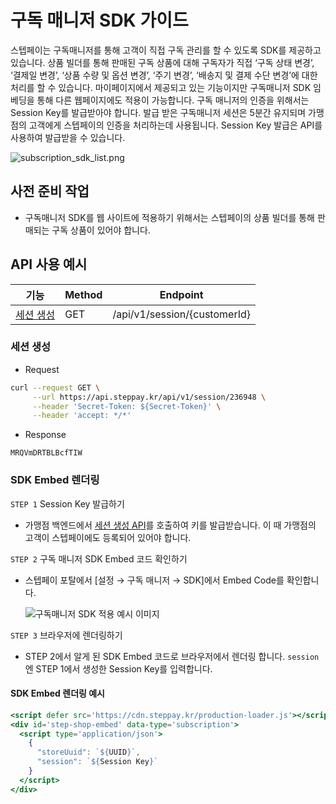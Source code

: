 # 구독 매니저 SDK 가이드

스텝페이는 구독매니저를 통해 고객이 직접 구독 관리를 할 수 있도록 SDK를 제공하고 있습니다. 
상품 빌더를 통해 판매된 구독 상품에 대해 구독자가 직접 ‘구독 상태 변경’, ‘결제일 변경’, ‘상품 수량 및 옵션 변경’, ‘주기 변경’, ‘배송지 및 결제 수단 변경’에 대한 처리를 할 수 있습니다. 
마이페이지에서 제공되고 있는 기능이지만 구독매니저 SDK 임베딩을 통해 다른 웹페이지에도 적용이 가능합니다.
구독 매니저의 인증을 위해서는 Session Key를 발급받아야 합니다. 발급 받은 구독매니저 세션은 5분간 유지되며 가맹점의 고객에게 스텝페이의 인증을 처리하는데 사용됩니다. 
Session Key 발급은 API를 사용하여 발급받을 수 있습니다.

![subscription_sdk_list.png](https://dev-vercel-dev-steppaykr.vercel.app/api/localize?dir=09_SDKs&name=subscription_sdk_list.png)

## 사전 준비 작업

- 구독매니저 SDK를 웹 사이트에 적용하기 위해서는 스텝페이의 상품 빌더를 통해 판매되는 구독 상품이 있어야 합니다.
    

## API 사용 예시

| 기능                                                     | Method | Endpoint                     |
|--------------------------------------------------------|--------|------------------------------|
| [세션 생성](https://docs.steppay.kr/reference/getsession)  | GET    | /api/v1/session/{customerId} |

### 세션 생성

- Request
    
```bash
curl --request GET \
     --url https://api.steppay.kr/api/v1/session/236948 \
     --header 'Secret-Token: ${Secret-Token}' \
     --header 'accept: */*'
```

- Response

```text
MRQVmDRTBLBcfTIW
```

### SDK Embed 렌더링

`STEP 1` Session Key 발급하기
- 가맹점 백엔드에서 [세션 생성 API](https://docs.steppay.kr/reference/getsession)를 호출하여 키를 발급받습니다. 이 때 가맹점의 고객이 스텝페이에도 등록되어 있어야 합니다.

`STEP 2` 구독 매니저 SDK Embed 코드 확인하기
- 스텝페이 포탈에서 [설정 → 구독 매니저 → SDK]에서 Embed Code를 확인합니다. 

  ![구독매니저 SDK 적용 예시 이미지](https://dev-vercel-dev-steppaykr.vercel.app/api/localize?dir=09_SDKs&name=setting_sdk.png)

`STEP 3` 브라우저에 렌더링하기
- STEP 2에서 알게 된 SDK Embed 코드로 브라우저에서 렌더링 합니다. `session`엔 STEP 1에서 생성한 Session Key를 입력합니다.

#### SDK Embed 렌더링 예시
    
```jsx
<script defer src='https://cdn.steppay.kr/production-loader.js'></script>
<div id='step-shop-embed' data-type='subscription'>
  <script type='application/json'>
    {
      "storeUuid": `${UUID}`,
      "session": `${Session Key}`
    }
  </script>
</div>
```